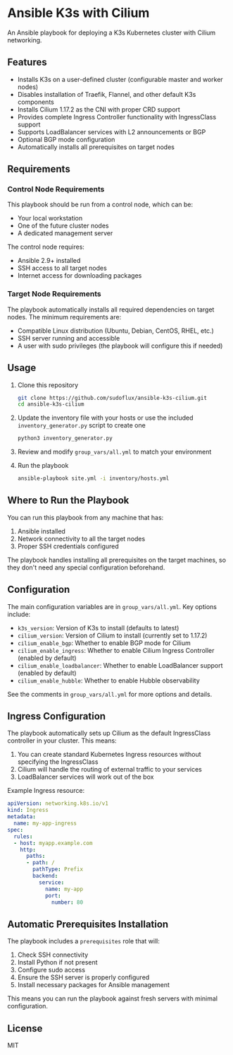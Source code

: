 # Ansible K3s with Cilium

An Ansible playbook for deploying a K3s Kubernetes cluster with Cilium networking.

## Features

- Installs K3s on a user-defined cluster (configurable master and worker nodes)
- Disables installation of Traefik, Flannel, and other default K3s components
- Installs Cilium 1.17.2 as the CNI with proper CRD support
- Provides complete Ingress Controller functionality with IngressClass support
- Supports LoadBalancer services with L2 announcements or BGP
- Optional BGP mode configuration
- Automatically installs all prerequisites on target nodes

## Requirements

### Control Node Requirements
This playbook should be run from a control node, which can be:
- Your local workstation
- One of the future cluster nodes
- A dedicated management server

The control node requires:
- Ansible 2.9+ installed
- SSH access to all target nodes
- Internet access for downloading packages

### Target Node Requirements
The playbook automatically installs all required dependencies on target nodes. The minimum requirements are:
- Compatible Linux distribution (Ubuntu, Debian, CentOS, RHEL, etc.)
- SSH server running and accessible
- A user with sudo privileges (the playbook will configure this if needed)

## Usage

1. Clone this repository
   ```bash
   git clone https://github.com/sudoflux/ansible-k3s-cilium.git
   cd ansible-k3s-cilium
   ```

2. Update the inventory file with your hosts or use the included `inventory_generator.py` script to create one
   ```bash
   python3 inventory_generator.py
   ```

3. Review and modify `group_vars/all.yml` to match your environment

4. Run the playbook
   ```bash
   ansible-playbook site.yml -i inventory/hosts.yml
   ```

## Where to Run the Playbook

You can run this playbook from any machine that has:
1. Ansible installed
2. Network connectivity to all the target nodes
3. Proper SSH credentials configured

The playbook handles installing all prerequisites on the target machines, so they don't need any special configuration beforehand.

## Configuration

The main configuration variables are in `group_vars/all.yml`. Key options include:

- `k3s_version`: Version of K3s to install (defaults to latest)
- `cilium_version`: Version of Cilium to install (currently set to 1.17.2)
- `cilium_enable_bgp`: Whether to enable BGP mode for Cilium
- `cilium_enable_ingress`: Whether to enable Cilium Ingress Controller (enabled by default)
- `cilium_enable_loadbalancer`: Whether to enable LoadBalancer support (enabled by default)
- `cilium_enable_hubble`: Whether to enable Hubble observability

See the comments in `group_vars/all.yml` for more options and details.

## Ingress Configuration

The playbook automatically sets up Cilium as the default IngressClass controller in your cluster. This means:

1. You can create standard Kubernetes Ingress resources without specifying the IngressClass
2. Cilium will handle the routing of external traffic to your services
3. LoadBalancer services will work out of the box

Example Ingress resource:
```yaml
apiVersion: networking.k8s.io/v1
kind: Ingress
metadata:
  name: my-app-ingress
spec:
  rules:
  - host: myapp.example.com
    http:
      paths:
      - path: /
        pathType: Prefix
        backend:
          service:
            name: my-app
            port:
              number: 80
```

## Automatic Prerequisites Installation

The playbook includes a `prerequisites` role that will:
1. Check SSH connectivity
2. Install Python if not present
3. Configure sudo access
4. Ensure the SSH server is properly configured
5. Install necessary packages for Ansible management

This means you can run the playbook against fresh servers with minimal configuration.

## License

MIT